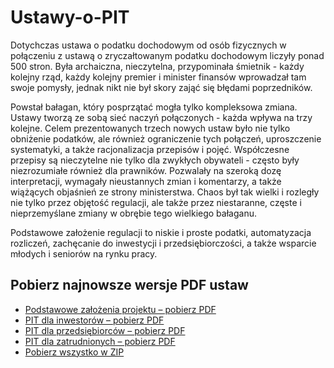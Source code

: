 # Ustawy-o-PIT

Dotychczas ustawa o podatku dochodowym od osób fizycznych w połączeniu z ustawą o zryczałtowanym podatku dochodowym liczyły ponad 500 stron. Była archaiczna, nieczytelna, przypominała śmietnik - każdy kolejny rząd, każdy kolejny premier i minister finansów wprowadzał tam swoje pomysły, jednak nikt nie był skory zająć się błędami poprzedników.

Powstał bałagan, który posprzątać mogła tylko kompleksowa zmiana. Ustawy tworzą ze sobą sieć naczyń połączonych - każda wpływa na trzy kolejne. Celem prezentowanych trzech nowych ustaw było nie tylko obniżenie podatków, ale również ograniczenie tych połączeń, uproszczenie systematyki, a także racjonalizacja przepisów i pojęć. Współczesne przepisy są nieczytelne nie tylko dla zwykłych obywateli - często były niezrozumiałe również dla prawników. Pozwalały na szeroką dozę interpretacji, wymagały nieustannych zmian i komentarzy, a także wiążących objaśnień ze strony ministerstwa. Chaos był tak wielki i rozległy nie tylko przez objętość regulacji, ale także przez niestaranne, częste i nieprzemyślane zmiany w obrębie tego wielkiego bałaganu.

Podstawowe założenie regulacji to niskie i proste podatki, automatyzacja rozliczeń, zachęcanie do inwestycji i przedsiębiorczości, a także wsparcie młodych i seniorów na rynku pracy.

## Pobierz najnowsze wersje PDF ustaw

* [Podstawowe założenia projektu – pobierz PDF](https://github.com/ProjektyUstaw/Ustawy-o-PIT/releases/latest/download/Podstawowe.zalozenia.projektu.pdf)
* [PIT dla inwestorów – pobierz PDF](https://github.com/ProjektyUstaw/Ustawy-o-PIT/releases/latest/download/PIT.dla.inwestorow.-.ustawa.pdf)
* [PIT dla przedsiębiorców – pobierz PDF](https://github.com/ProjektyUstaw/Ustawy-o-PIT/releases/latest/download/PIT.dla.przedsiebiorcow.-.ustawa.pdf)
* [PIT dla zatrudnionych – pobierz PDF](https://github.com/ProjektyUstaw/Ustawy-o-PIT/releases/latest/download/PIT.dla.zatrudnionych.-.ustawa.pdf)
* [Pobierz wszystko w ZIP](https://github.com/ProjektyUstaw/Ustawy-o-PIT/releases/latest/download/ustawy-o-pit-pdf.zip)

